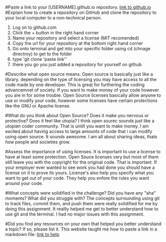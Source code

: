 #Paste a link to your [USERNAME].github.io repository.
[link to github.io](https://github.com/Liam-Mackey/Liam-Mackey.github.io/blob/master/index.html)
#Explain how to create a repository on GitHub and clone the repository to your local computer to a non-technical person.
1. Log on to github.com
2. Click the + button in the right hand corner
3. Name your repository and select a license (MIT recomended)
4. Copy the url for your repository at the bottom right hand corner
5. Go onto terminal and get into your specific folder using cd (chnage directroy) to get to the folder
6. type 'git clone 'paste link''
7. there you go you just added a repository for yourself on github

#Describe what open source means.
Open source is basically just like a library. depending on the type of licensing you may have access to all the code made by one developer. This is great for furthering the coding advancemnet of society. If you want to make money of your code however you are in for some trouble. Open Source licenses basically allow anyone to use or modify your code, however some licenses have certain protections like the GNU or Apache license.

#What do you think about Open Source? Does it make you nervous or protective? Does it feel like utopia?
I think open sourec sounds just like a utopian coder community. That is untill you want to make money. I am excited about having access to large amounts of code that i can modify using open source. It sounds awesome. I am all about sharing ideas, thats how people and societies grow.

#Assess the importance of using licenses.
It is important to use a license to have at least some protection. Open Souce licenses vary but most of them still leave you with the copyright for the original code. That is important. If your employer ever wanted to see work you had done you should have a license on it to prove its yours. License's also help you specify what you want to get out of your code. They help you enfore the rules you want around your code.

#What concepts were solidified in the challenge? Did you have any "aha" moments? What did you struggle with?
The concepts surrounding using git to track files, commit them, and push them were really solidified for me by doing this assignment. It reallly helped me get to better understand how to use git and the terminal. I had no major issues with this assignment.

#Did you find any resources on your own that helped you better understand a topic? If so, please list it.
This website taught me how to paste a link in a markdown file:
[link to help](http://stackoverflow.com/questions/7653483/github-relative-link-in-markdown-file)
